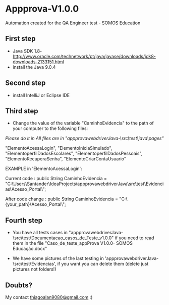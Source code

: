 # Appprova-V1.0.0

Automation created for the QA Engineer test - SOMOS Education

## First step
- Java SDK 1.8- http://www.oracle.com/technetwork/pt/java/javase/downloads/jdk8-downloads-2133151.html
- install the Java 9.0.4 

## Second step

- install IntelliJ or Eclipse IDE

## Third step
- Change the value of the variable "CaminhoEvidencia" to the path of your computer to the following files:

*Please do it in All files are in "appprovawebdriverJava-\src\test\java\pages"*

"ElementoAcessaLogin",
"ElementoIniciaSimulado",
"ElementoperfilDadosEscolares",
"ElementoperfilDadosPessoais",
"ElementoRecuperaSenha",
"ElementoCriarContaUsuario"

EXAMPLE in 'ElementoAcessaLogin':

Current code :
public String CaminhoEvidencia = "C:\\Users\\Santander\\IdeaProjects\\appprovawebdriverJava\\src\\test\\Evidencias\\Acesso_Portal\\";

After code change : public String CaminhoEvidencia = "C:\\{your_path}\\Acesso_Portal\\";

## Fourth step
- You have all tests cases in "appprovawebdriverJava-\src\test\Documentacao_casos_de_Teste_v1.0.0" if you need to read them in the file "Caso_de_teste_appProva V1.0.0- SOMOS Educação.docx" 

- We have some pictures of the last testing in 'appprovawebdriverJava-\src\test\Evidencias', if you want you can delete them (delete just pictures not folders!)

## Doubts? 
My contact thiagoalan9080@gmail.com  :)
